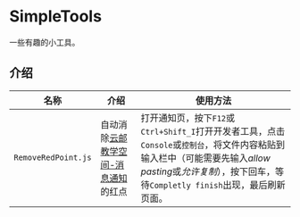 # SimpleTools

一些有趣的小工具。

## 介绍

|名称|介绍|使用方法|
|---|---|---|
|`RemoveRedPoint.js`|自动消除[云邮教学空间-消息通知](https://ucloud.bupt.edu.cn/uclass/index.html#/set/notice_fullpage)的红点|打开通知页，按下`F12`或`Ctrl+Shift_I`打开开发者工具，点击`Console`或`控制台`，将文件内容粘贴到输入栏中（可能需要先输入*allow pasting*或*允许复制*），按下回车，等待`Completly finish`出现，最后刷新页面。
